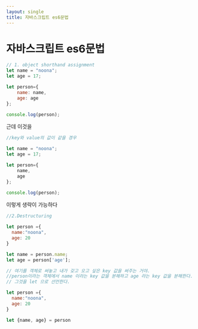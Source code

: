 ```yaml
---
layout: single
title: 자바스크립트 es6문법
---
```


# 자바스크립트 es6문법

```JavaScript
// 1. object shorthand assignment
let name = "noona";
let age = 17;

let person={
	name: name,
	age: age
};

console.log(person);
```
근데 이것을

```JavaScript
//key와 value의 값이 같을 경우

let name = "noona";
let age = 17;

let person={
	name,
	age
};

console.log(person);
```

이렇게 생략이 가능하다

```JavaScript
//2.Destructuring

let person ={
  name:"noona",
  age: 20
}

let name = person.name;
let age = person['age'];

// 여기를 객체로 써놓고 내가 갖고 오고 싶은 key 값을 써주는 거야.
//person이라는 객체에서 name 이라는 key 값을 분해하고 age 라는 key 값을 분해한다.
// 그것을 let 으로 선언한다.

let person ={
  name:"noona",
  age: 20
}

let {name, age} = person
```



